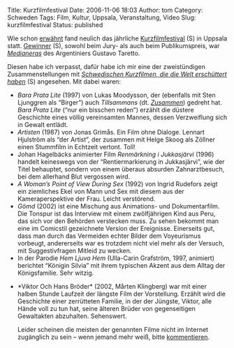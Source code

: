 Title: Kurzfilmfestival
Date: 2006-11-06 18:03
Author: tom
Category: Schweden
Tags: Film, Kultur, Uppsala, Veranstaltung, Video
Slug: kurzfilmfestival
Status: published

Wie schon
[erwähnt](http://www.fiket.de/2006/10/27/veranstaltungen-in-uppsala/)
fand neulich das jährliche
[Kurzfilmfestival](http://shortfilmfestival.com/) (S) in Uppsala statt.
[Gewinner](http://www.sr.se/cgi-bin/uppland/nyheter/artikel.asp?artikel=1006410)
(S), sowohl beim Jury- als auch beim Publikumspreis, war
[*Medianeras*](http://youtube.com/watch?v=dUzXbLXQPfA) des Argentiniers
Gustavo Taretto.

Diesen habe ich verpasst, dafür habe ich mir eine der zweistündigen
Zusammenstellungen mit [*Schwedischen Kurzfilmen, die die Welt
erschüttert
haben*](http://www.underhuset.com/shortfilmfestival/ukffSve/progBlock.lasso?programId=132)
(S) angesehen. Mit dabei waren:

-   *Bara Prata Lite* (1997) von Lukas Moodysson, der (ebenfalls mit
    Sten Ljunggren als “Birger”) auch *Tillsammans* (dt.
    [*Zusammen*](http://www.br-online.de/kultur-szene/film/kino/0309/01440/))
    gedreht hat. *Bara Prata Lite* (“nur ein bisschen reden”) erzählt
    die düstere Geschichte eines völlig vereinsamten Mannes, dessen
    Verzweiflung sich in Gewalt entlädt.
-   *Artisten* (1987) von Jonas Grimås. Ein Film ohne Dialoge. Lennart
    Hjulström als “der Artist”, der zusammen mit Helge Skoog als Zöllner
    einen Stummfilm in Echtzeit vertont. Toll!
-   Johan Hagelbäcks animierter Film *Renmärkning i Jukkasjärvi* (1996)
    handelt keineswegs von der “Rentiermarkierung in Jukkasjärvi”, wie
    der Titel behauptet, sondern von einem überaus absurden
    Zahnarztbesuch, bei dem allerhand Blut vergossen wird.
-   *A Woman’s Point of View During Sex* (1992) von Ingrid Rudefors
    zeigt ein ziemliches Ekel von Mann und Sex mit diesem aus der
    Kameraperspektive der Frau. Leicht verstörend.
-   *Gömd* (2002) ist eine Mischung aus Animations- und Dokumentarfilm.
    Die Tonspur ist das Interview mit einem zwölfjährigen Kind aus Peru,
    das sich vor den Behörden verstecken muss. Zu sehen bekommt man eine
    im Comicstil gezeichnete Version der Ereignisse. Einerseits gut,
    dass man durch das Vermeiden echter Bilder dem Voyeurismus vorbeugt,
    andererseits war es trotzdem nicht viel mehr als der Versuch, mit
    Suggestivfragen Mitleid zu wecken.
-   In der Parodie *Hem Ljuva Hem* (Ulla-Carin Grafström, 1997,
    animiert) berichtet “Königin Silvia” mit ihrem typischen Akzent aus
    dem Alltag der Königsfamilie. Sehr witzig.

<ul>
<li>
*Viktor Och Hans Bröder* (2002, Mårten Klingberg) war mit einer halben
Stunde Laufzeit der längste Film der Vorstellung. Erzählt wird die
Geschichte einer zerrütteten Familie, in der der Jüngste, Viktor, alle
Hände voll zu tun hat, seine älteren Brüder von gegenseitigen
Gewaltakten abzuhalten. Sehenswert.

Leider scheinen die meisten der genannten Filme nicht im Internet
zugänglich zu sein – wenn jemand mehr weiß, bitte
[kommentieren](http://www.fiket.de/2006/11/06/kurzfilmfestival/#comments).

